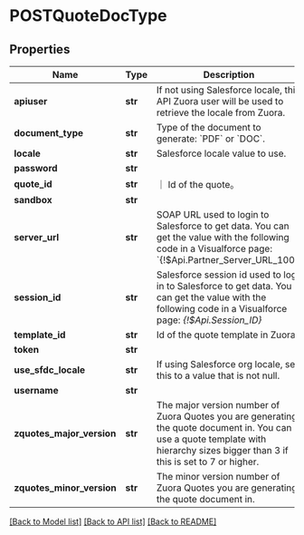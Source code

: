 # POSTQuoteDocType

## Properties
Name | Type | Description | Notes
------------ | ------------- | ------------- | -------------
**apiuser** | **str** | If not using Salesforce locale, this API Zuora user will be used to retrieve the locale from Zuora.  | [optional] 
**document_type** | **str** | Type of the document to generate: &#x60;PDF&#x60; or &#x60;DOC&#x60;.  | 
**locale** | **str** | Salesforce locale value to use.  | [optional] 
**password** | **str** |  | [optional] 
**quote_id** | **str** | ｜ Id of the quote。 | 
**sandbox** | **str** |  | [optional] 
**server_url** | **str** | SOAP URL used to login to Salesforce to get data. You can get the value with the following code in a Visualforce page: &#x60;{!$Api.Partner_Server_URL_100}&#x60;  | 
**session_id** | **str** | Salesforce session id used to log in to Salesforce to get data. You can get the value with the following code in a Visualforce page: *{!$Api.Session_ID}*  | 
**template_id** | **str** | Id of the quote template in Zuora.  | 
**token** | **str** |  | [optional] 
**use_sfdc_locale** | **str** | If using Salesforce org locale, set this to a value that is not null.  | [optional] 
**username** | **str** |  | [optional] 
**zquotes_major_version** | **str** | The major version number of Zuora Quotes you are generating the quote document in. You can use a quote template with hierarchy sizes bigger than 3 if this is set to 7 or higher.  | [optional] 
**zquotes_minor_version** | **str** | The minor version number of Zuora Quotes you are generating the quote document in.  | [optional] 

[[Back to Model list]](../README.md#documentation-for-models) [[Back to API list]](../README.md#documentation-for-api-endpoints) [[Back to README]](../README.md)

